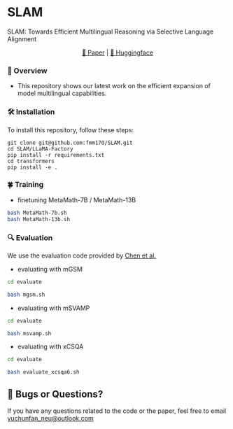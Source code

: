 # SLAM
SLAM: Towards Efficient Multilingual Reasoning via Selective Language Alignment

<p align="center">
  <a href="http://arxiv.org/abs/2501.03681"> 📃 Paper</a> | 
  <a href="https://huggingface.co/fmm170"> 🤗 Huggingface</a> 
</p>

### 🌚 Overview 
* This repository shows our latest work on the efficient expansion of model multilingual capabilities.

### 🛠️ Installation
To install this repository, follow these steps:
```
git clone git@github.com:fmm170/SLAM.git
cd SLAM/LLaMA-Factory
pip install -r requirements.txt
cd transformers
pip install -e .
```


### 🍀 Training
* finetuning MetaMath-7B / MetaMath-13B
```bash
bash MetaMath-7b.sh
bash MetaMath-13b.sh
```


### 🔍 Evaluation

We use the evaluation code provided by [Chen et al.](https://github.com/microsoft/MathOctopus)

* evaluating with mGSM
```bash
cd evaluate

bash mgsm.sh
```
* evaluating with mSVAMP
```bash
cd evaluate

bash msvamp.sh
```

* evaluating with xCSQA
```bash
cd evaluate

bash evaluate_xcsqa6.sh
```

## 🐛 Bugs or Questions?
If you have any questions related to the code or the paper, feel free to email [yuchunfan_neu@outlook.com](yuchunfan_neu@outlook.com)